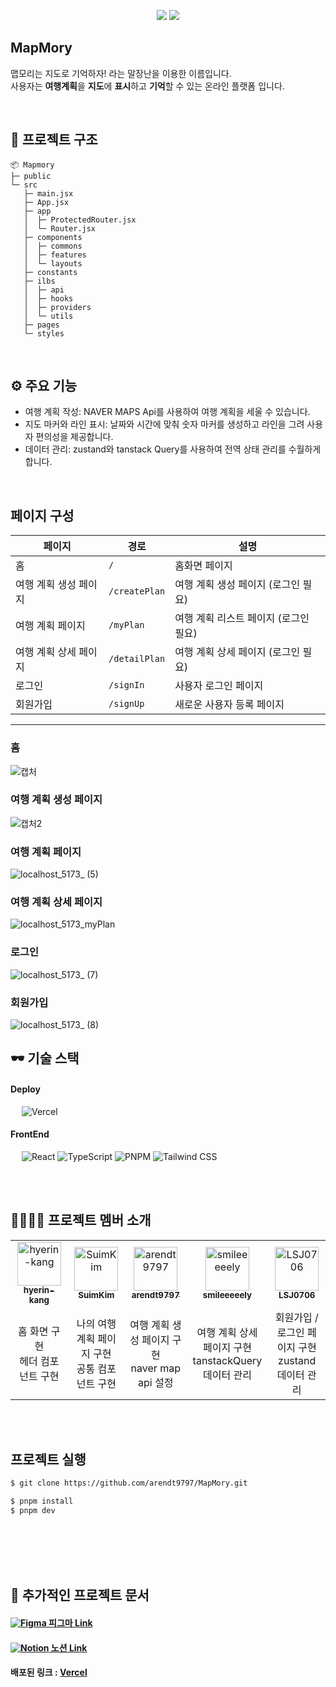 <p align='center'>
 <img src='https://capsule-render.vercel.app/api?type=waving&color=97D4DA'>
 <img src='https://github.com/user-attachments/assets/c0854b36-1cc3-43d2-8ebd-6cacf609acee'>
</p>

## MapMory

맵모리는 지도로 기억하자! 라는 말장난을 이용한 이름입니다. <br/>
사용자는 **여행계획**을 **지도**에 **표시**하고 **기억**할 수 있는 온라인 플랫폼 입니다.

<br/>

## 📁 프로젝트 구조

```
📦 Mapmory
├─ public
└─ src
   ├─ main.jsx
   ├─ App.jsx
   ├─ app
   │  ├─ ProtectedRouter.jsx
   │  └─ Router.jsx
   ├─ components
   │  ├─ commons
   │  ├─ features
   │  └─ layouts
   ├─ constants
   ├─ ilbs
   │  ├─ api
   │  ├─ hooks
   │  ├─ providers
   │  └─ utils
   ├─ pages
   └─ styles

```

<br/>

## ⚙ 주요 기능

- 여행 계획 작성: NAVER MAPS Api를 사용하여 여행 계획을 세울 수 있습니다.
- 지도 마커와 라인 표시: 날짜와 시간에 맞춰 숫자 마커를 생성하고 라인을 그려 사용자 편의성을 제공합니다.
- 데이터 관리: zustand와 tanstack Query를 사용하여 전역 상태 관리를 수월하게 합니다.

<br/>

## 페이지 구성

| 페이지                | 경로          | 설명                                  |
| --------------------- | ------------- | ------------------------------------- |
| 홈                    | `/`           | 홈화면 페이지                         |
| 여행 계획 생성 페이지 | `/createPlan` | 여행 계획 생성 페이지 (로그인 필요)   |
| 여행 계획 페이지      | `/myPlan`     | 여행 계획 리스트 페이지 (로그인 필요) |
| 여행 계획 상세 페이지 | `/detailPlan` | 여행 계획 상세 페이지 (로그인 필요)   |
| 로그인                | `/signIn`     | 사용자 로그인 페이지                  |
| 회원가입              | `/signUp`     | 새로운 사용자 등록 페이지             |

---

### 홈

![캡처](https://github.com/user-attachments/assets/22661912-aecb-484b-b2df-0b8d60eb5ab1)

### 여행 계획 생성 페이지

![캡처2](https://github.com/user-attachments/assets/8d343f48-c1a8-4592-b281-72c7f5df4505)

### 여행 계획 페이지

![localhost_5173_ (5)](https://github.com/user-attachments/assets/d296b4c9-3a14-4602-86d6-9cfdc39ffd50)

### 여행 계획 상세 페이지

![localhost_5173_myPlan](https://github.com/user-attachments/assets/0558824d-950c-4ad0-adca-b98e1fe3cc29)

### 로그인

![localhost_5173_ (7)](https://github.com/user-attachments/assets/e5e94d79-bf0c-482f-a2bb-12cb5d833b9d)

### 회원가입

![localhost_5173_ (8)](https://github.com/user-attachments/assets/133daa5e-d3c6-401a-b598-607c18a21a05)

## 🕶️ 기술 스택

#### **Deploy** <br/>

&emsp; <img src="https://img.shields.io/badge/Vercel-000000?style=for-the-badge&logo=vercel&logoColor=white" alt="Vercel"/>

#### **FrontEnd** <br/>

&emsp; <img src="https://img.shields.io/badge/React_18.3.1-087ea4?style=for-the-badge&logo=React&logoColor=white" alt="React"/> <img src="https://img.shields.io/badge/JavaScript-F7DF1E.svg?style=for-the-badge&logo=JavaScript&logoColor=000" alt="TypeScript"/> <img src="https://img.shields.io/badge/pnpm_10.3.0-F69220?style=for-the-badge&logo=pnpm&logoColor=fff" alt="PNPM" /> <img src="https://img.shields.io/badge/Tailwind CSS-06B6D4?style=for-the-badge&logo=Tailwind CSS&logoColor=white" alt="Tailwind CSS"/>

<br/>
<br/>

## 👩‍👩‍👧‍👧 프로젝트 멤버 소개

<table>
  <tbody>
    <tr>
      <td width="250px" align="center">
        <a href="https://github.com/hyerin-kang">
        <img src="https://github.com/hyerin-kang.png" width="70" alt="hyerin-kang"/>
        <br />
        <sub><b>hyerin-kang</b></sub>
        </a>
        <br />
      </td>
      <td width="250px" align="center">
        <a href="https://github.com/SuimKim">
        <img src="https://github.com/SuimKim.png" width="70" alt="SuimKim"/>
        <br />
        <sub><b>SuimKim</b></sub>
        </a>
        <br />
      </td>
      <td width="250px" align="center">
        <a href="https://github.com/arendt9797">
        <img src="https://github.com/arendt9797.png" width="70" alt="arendt9797"/>
        <br />
        <sub><b>arendt9797</b></sub>
        </a>
        <br />
      </td>
      <td width="250px" align="center">
        <a href="https://github.com/smileeeeely">
        <img src="https://github.com/smileeeeely.png" width="70" alt="smileeeeely"/>
        <br />
        <sub><b>smileeeeely</b></sub>
        </a>
        <br />
      </td>
      <td width="250px" align="center">
        <a href="https://github.com/LSJ0706">
        <img src="https://github.com/LSJ0706.png" width="70" alt="LSJ0706"/>
        <br />
        <sub><b>LSJ0706</b></sub>
        </a>
        <br />
      </td>
    </tr>
    <tr>
      <td align="center">
        홈 화면 구현 <br/>
        헤더 컴포넌트 구현 <br/>
      </td>
      <td align="center">
        나의 여행 계획 페이지 구현 <br/>
        공통 컴포넌트 구현 <br/>
      </td>
      <td align="center">
        여행 계획 생성 페이지 구현 <br/>
        naver map api 설정 <br/>
      </td>
      <td align="center">
        여행 계획 상세 페이지 구현 <br/>
        tanstackQuery 데이터 관리 <br/>
      </td>
      <td align="center">
        회원가입 / 로그인 페이지 구현 <br/>
        zustand 데이터 관리 <br/>
      </td>
    </tr>
    </tr>
  </tbody>
</table>

<br/>
<br/>

## 프로젝트 실행

```sh
$ git clone https://github.com/arendt9797/MapMory.git

$ pnpm install
$ pnpm dev
```

<br/>
<br/>

<br />
<br/>

## 📃 추가적인 프로젝트 문서

#### [<img src="https://img.shields.io/badge/Figma-F24E1E?style=for-the-badge&logo=figma&logoColor=white" alt="Figma" /> 피그마 Link](https://www.figma.com/design/j3pTduv07fFH6r15du69Gh/Outsourcing?node-id=0-1&t=C1LLWrqMEyaLys3Y-0)

#### [<img src="https://img.shields.io/badge/Notion-000000?style=for-the-badge&logo=notion&logoColor=white" alt="Notion" /> 노션 Link](https://teamsparta.notion.site/11-_-19f2dc3ef5148000b1a1ef78af60f68e)

#### 배포된 링크 : [Vercel]()
